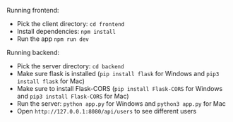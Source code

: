 Running frontend:
- Pick the client directory: `cd frontend`
- Install dependencies: `npm install`
- Run the app `npm run dev`


Running backend:
- Pick the server directory: `cd backend`
- Make sure flask is installed (`pip install flask` for Windows and `pip3 install flask` for Mac)
- Make sure to install Flask-CORS (`pip install Flask-CORS` for Windows and `pip3 install Flask-CORS` for Mac)
- Run the server: `python app.py` for Windows and `python3 app.py` for Mac
- Open `http://127.0.0.1:8080/api/users` to see different users
